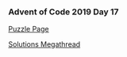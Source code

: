 ### Advent of Code 2019 Day 17

[Puzzle Page](https://adventofcode.com/2019/day/17)

[Solutions Megathread](https://www.reddit.com/r/adventofcode/comments/ebr7dg/2019_day_17_solutions/)
